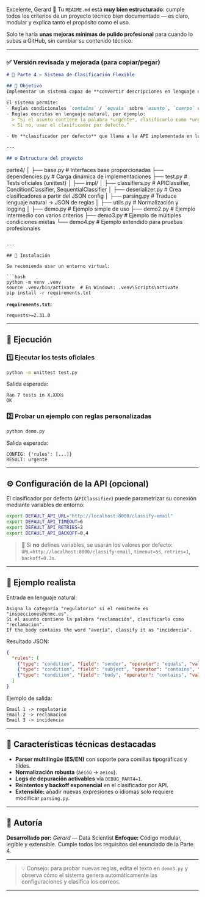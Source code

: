 Excelente, Gerard 👏
Tu `README.md` está **muy bien estructurado**: cumple todos los criterios de un proyecto técnico bien documentado — es claro, modular y explica tanto el propósito como el uso.

Solo te haría **unas mejoras mínimas de pulido profesional** para cuando lo subas a GitHub, sin cambiar su contenido técnico:

---

### ✅ Versión revisada y mejorada (para copiar/pegar)

```markdown
# 🧠 Parte 4 — Sistema de Clasificación Flexible

## 🎯 Objetivo
Implementar un sistema capaz de **convertir descripciones en lenguaje natural** (en español o inglés) en un **clasificador funcional** que evalúe correos electrónicos según criterios configurables.

El sistema permite:
- Reglas condicionales `contains` / `equals` sobre `asunto`, `cuerpo` o `remitente`.
- Reglas escritas en lenguaje natural, por ejemplo:  
  > “Si el asunto contiene la palabra *urgente*, clasificarlo como *urgente*.  
  > Si no, usar el clasificador por defecto.”

- Un **clasificador por defecto** que llama a la API implementada en la Parte 1.

---

## ⚙️ Estructura del proyecto

```

parte4/
│
├── base.py                  # Interfaces base proporcionadas
├── dependencies.py          # Carga dinámica de implementaciones
├── test.py                  # Tests oficiales (unittest)
│
├── impl/
│   ├── classifiers.py       # APIClassifier, ConditionClassifier, SequentialClassifier
│   ├── deserializer.py      # Crea clasificadores a partir del JSON config
│   ├── parsing.py           # Traduce lenguaje natural → JSON de reglas
│   ├── utils.py             # Normalización y logging
│
├── demo.py                  # Ejemplo simple de uso
├── demo2.py                 # Ejemplo intermedio con varios criterios
├── demo3.py                 # Ejemplo de múltiples condiciones mixtas
└── demo4.py                 # Ejemplo extendido para pruebas profesionales

````

---

## 🧩 Instalación

Se recomienda usar un entorno virtual:

```bash
python -m venv .venv
source .venv/bin/activate  # En Windows: .venv\Scripts\activate
pip install -r requirements.txt
````

**`requirements.txt`:**

```
requests>=2.31.0
```

---

## 🚀 Ejecución

### 1️⃣ Ejecutar los tests oficiales

```bash
python -m unittest test.py
```

Salida esperada:

```
Ran 7 tests in X.XXXs
OK
```

### 2️⃣ Probar un ejemplo con reglas personalizadas

```bash
python demo.py
```

Salida esperada:

```
CONFIG: {'rules': [...]}
RESULT: urgente
```

---

## ⚙️ Configuración de la API (opcional)

El clasificador por defecto (`APIClassifier`) puede parametrizar su conexión mediante variables de entorno:

```bash
export DEFAULT_API_URL="http://localhost:8000/classify-email"
export DEFAULT_API_TIMEOUT=6
export DEFAULT_API_RETRIES=2
export DEFAULT_API_BACKOFF=0.4
```

> 🔸 Si **no** defines variables, se usarán los valores por defecto:
> `URL=http://localhost:8000/classify-email`, `timeout=5s`, `retries=1`, `backoff=0.3s`.

---

## 🧠 Ejemplo realista

Entrada en lenguaje natural:

```
Asigna la categoría "regulatorio" si el remitente es "inspecciones@cnmc.es".
Si el asunto contiene la palabra "reclamación", clasificarlo como "reclamacion".
If the body contains the word "avería", classify it as "incidencia".
```

Resultado JSON:

```json
{
  "rules": [
    {"type": "condition", "field": "sender", "operator": "equals", "value": "inspecciones@cnmc.es", "category": "regulatorio"},
    {"type": "condition", "field": "subject", "operator": "contains", "value": "reclamación", "category": "reclamacion"},
    {"type": "condition", "field": "body", "operator": "contains", "value": "avería", "category": "incidencia"}
  ]
}
```

Ejemplo de salida:

```
Email 1 -> regulatorio
Email 2 -> reclamacion
Email 3 -> incidencia
```

---

## 🧰 Características técnicas destacadas

* **Parser multilingüe (ES/EN)** con soporte para comillas tipográficas y tildes.
* **Normalización robusta** (`áéíóú` → `aeiou`).
* **Logs de depuración activables** vía `DEBUG_PART4=1`.
* **Reintentos y backoff exponencial** en el clasificador por API.
* **Extensible:** añadir nuevas expresiones o idiomas solo requiere modificar `parsing.py`.

---

## 🧾 Autoría

**Desarrollado por:** *Gerard* — Data Scientist 
**Enfoque:** Código modular, legible y extensible.
Cumple todos los requisitos del enunciado de la Parte 4.

---

> 💡 Consejo: para probar nuevas reglas, edita el texto en `demo3.py` y observa cómo el sistema genera automáticamente las configuraciones y clasifica los correos.

---


